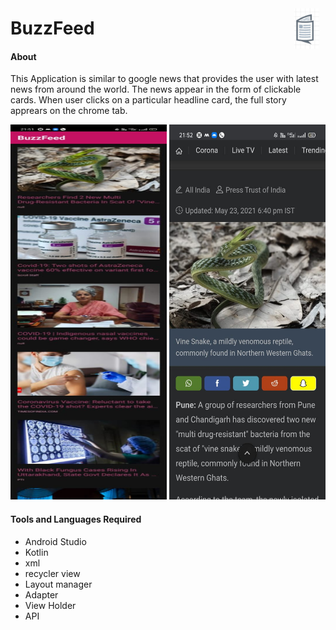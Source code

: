 <img src="/img/logo.jpg" align="right"
width="40" hspace="10" vspace="10">
# BuzzFeed

#### About
This Application is similar to google news that provides the user with latest news from around the world.
The news appear in the form of clickable cards. When user clicks on a particular headline card, the full story
apprears on the chrome tab.

<img src="img/b1.jpeg" align="centre" height="600" width="250">   <img src="img/b2.jpeg" align="centre" height="600" width="250">

#### Tools and Languages Required
<list>
  <ul>
    <li>Android Studio</li>
    <li>Kotlin</li>
    <li>xml</li>
    <li>recycler view</li>
    <li>Layout manager</li>
    <li>Adapter</li>
    <li>View Holder</li>
    <li>API</li>
  </ul>
  </list>
